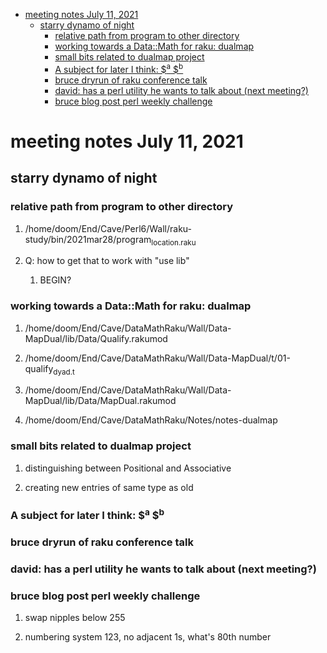 - [meeting notes July 11, 2021](#orgdf35f3d)
  - [starry dynamo of night](#org61674fd)
    - [relative path from program to other directory](#org6a2484f)
    - [working towards a Data::Math for raku: dualmap](#orgc5a9bb7)
    - [small bits related to dualmap project](#org8e998b2)
    - [A subject for later I think: $<sup>a</sup> $<sup>b</sup>](#orgfacb010)
    - [bruce dryrun of raku conference talk](#org48eb3db)
    - [david: has a perl utility he wants to talk about (next meeting?)](#orgfac0651)
    - [bruce blog post perl weekly challenge](#orge749583)


<a id="orgdf35f3d"></a>

# meeting notes July 11, 2021


<a id="org61674fd"></a>

## starry dynamo of night


<a id="org6a2484f"></a>

### relative path from program to other directory

1.  /home/doom/End/Cave/Perl6/Wall/raku-study/bin/2021mar28/program<sub>location.raku</sub>

2.  Q: how to get that to work with "use lib"

    1.  BEGIN?


<a id="orgc5a9bb7"></a>

### working towards a Data::Math for raku: dualmap

1.  /home/doom/End/Cave/DataMathRaku/Wall/Data-MapDual/lib/Data/Qualify.rakumod

2.  /home/doom/End/Cave/DataMathRaku/Wall/Data-MapDual/t/01-qualify<sub>dyad.t</sub>

3.  /home/doom/End/Cave/DataMathRaku/Wall/Data-MapDual/lib/Data/MapDual.rakumod

4.  /home/doom/End/Cave/DataMathRaku/Notes/notes-dualmap


<a id="org8e998b2"></a>

### small bits related to dualmap project

1.  distinguishing between Positional and Associative

2.  creating new entries of same type as old


<a id="orgfacb010"></a>

### A subject for later I think: $<sup>a</sup> $<sup>b</sup>


<a id="org48eb3db"></a>

### bruce dryrun of raku conference talk


<a id="orgfac0651"></a>

### david: has a perl utility he wants to talk about (next meeting?)


<a id="orge749583"></a>

### bruce blog post perl weekly challenge

1.  swap nipples below 255

2.  numbering system 123, no adjacent 1s, what's 80th number

